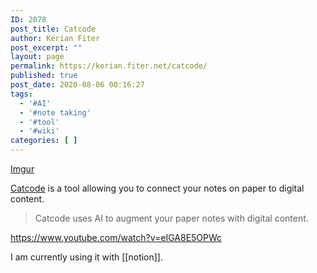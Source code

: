 ```yaml
---
ID: 2078
post_title: Catcode
author: Kérian Fiter
post_excerpt: ""
layout: page
permalink: https://kerian.fiter.net/catcode/
published: true
post_date: 2020-08-06 00:16:27
tags:
  - '#AI'
  - '#note taking'
  - '#tool'
  - '#wiki'
categories: [ ]
---
```

[Imgur][1]

[Catcode][2] is a tool allowing you to connect your notes on paper to digital content.

> Catcode uses AI to augment your paper notes with digital content.

https://www.youtube.com/watch?v=eIGA8E5OPWc

I am currently using it with [[notion]].

 [1]: https://i.imgur.com/odi7B5h.png
 [2]: https://www.catcodeapp.com/